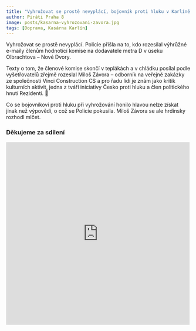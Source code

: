 ```yaml
---
title: "Vyhrožovat se prostě nevyplácí, bojovník proti hluku v Karlíně Miloš Závora pod falešnou identitou vyhrožoval hodnotící komisi na metro D"
author: Piráti Praha 8
image: posts/kasarna-vyhrozovani-zavora.jpg
tags: [Doprava, Kasárna Karlín]
---
```


Vyhrožovat se prostě nevyplácí. Policie přišla na to, kdo rozesílal výhrůžné e-maily členům hodnotící komise na dodavatele metra D v úseku Olbrachtova – Nové Dvory.
 
Texty o tom, že členové komise skončí v teplákách a v chládku posílal podle vyšetřovatelů zřejmě rozeslal Miloš Závora –  odborník na veřejné zakázky ze společnosti Vinci Construction CS a pro řadu lidí je znám jako kritik kulturních aktivit, jedna z tváří iniciativy Česko proti hluku a člen politického hnutí Rezidenti. 🤡

Co se bojovníkovi proti hluku při vyhrožování honilo hlavou nelze získat jinak než výpovědí, o což se Policie pokusila. Miloš Závora se ale hrdinsky rozhodl mlčet.

### Děkujeme za sdílení

<iframe src="https://www.facebook.com/plugins/post.php?href=https%3A%2F%2Fwww.facebook.com%2Fpiratipraha8%2Fposts%2Fpfbid0eUQuy6uYKjY25tdfJDCpfe6VwhfX9hoc2qwYSh1uqrdQ65kaggC3ZnzCHech4gwQl&show_text=false&width=500" width="500" height="498" style="border:none;overflow:hidden" scrolling="no" frameborder="0" allowfullscreen="true" allow="autoplay; clipboard-write; encrypted-media; picture-in-picture; web-share"></iframe>


